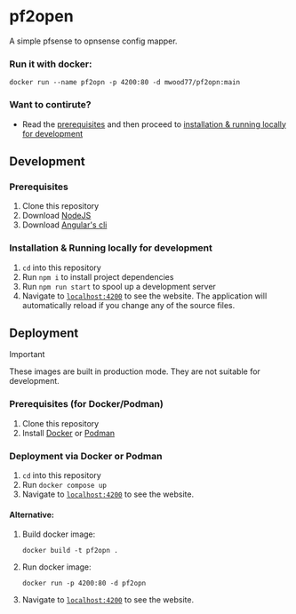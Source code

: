 # pf2open

A simple pfsense to opnsense config mapper.

### Run it with docker:
```
docker run --name pf2opn -p 4200:80 -d mwood77/pf2opn:main
```

### Want to contirute?
- Read the [prerequisites](#prerequisites) and then proceed to [installation & running locally for development](#installation--running-locally-for-development)

## Development

### Prerequisites

1. Clone this repository
1. Download [NodeJS](https://nodejs.org/en)
1. Download [Angular's cli](https://angular.io/guide/setup-local#install-the-angular-cli)

### Installation & Running locally for development

1. `cd` into this repository
1. Run `npm i`  to install project dependencies
1. Run `npm run start` to spool up a development server
1. Navigate to [`localhost:4200`](localhost:4200) to see the website. The application will automatically reload if you change any of the source files.

## Deployment

> [!IMPORTANT]
> These images are built in production mode. They are not suitable for development.

### Prerequisites (for Docker/Podman)

1. Clone this repository
2. Install [Docker](https://docs.docker.com/engine/install/) or [Podman](https://podman.io/docs/installation)

### Deployment via Docker or Podman

1. `cd` into this repository
1. Run `docker compose up`
1. Navigate to [`localhost:4200`](localhost:4200) to see the website.

#### Alternative:
1. Build docker image: 
    ```
    docker build -t pf2opn .       
     ```
1. Run docker image: 
    ```
    docker run -p 4200:80 -d pf2opn
    ```
1. Navigate to [`localhost:4200`](localhost:4200) to see the website.
